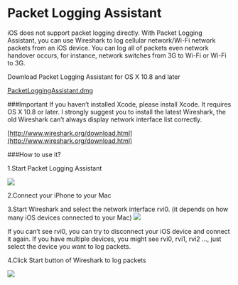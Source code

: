 Packet Logging Assistant
======================

iOS does not support packet logging directly. With Packet Logging Assistant, you can use Wireshark to log cellular network/Wi-Fi network packets from an iOS device.
You can log all of packets even network handover occurs, for instance, network switches from 3G to Wi-Fi or Wi-Fi to 3G. 

Download Packet Logging Assistant for OS X 10.8 and later


[PacketLoggingAssistant.dmg](http://www.unchartedworks.com/download/PacketLoggingAssistant-OSX-intel-64-bit.dmg)

###Important
If you haven’t installed Xcode, please install Xcode.
It requires OS X 10.8 or later.
I strongly suggest you to install the latest Wireshark, the old Wireshark can’t always display network interface list correctly.

[http://www.wireshark.org/download.html](http://www.wireshark.org/download.html)

###How to use it?

1.Start Packet Logging Assistant

![](http://www.unchartedworks.com/pla/files/pasted-graphic.jpg)

2.Connect your iPhone to your Mac

3.Start Wireshark and select the network interface rvi0. (it depends on how many iOS devices connected to your Mac) 
![](http://www.unchartedworks.com/pla/files/screen-shot-2013-07-14-at-18.20.53.png)

If you can’t see rvi0, you can try to disconnect your iOS device and connect it again.
If you have multiple devices, you might see rvi0, rvi1, rvi2 …, just select the device you want to log packets.

4.Click Start button of Wireshark to log packets

![](http://www.unchartedworks.com/pla/files/screen-shot-2013-07-14-at-18.36.59.png)
